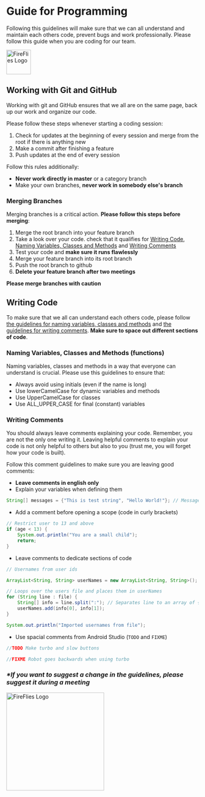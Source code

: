 # Guide for Programming
Following this guidelines will make sure that we can all understand and maintain each others code, prevent bugs and work professionally. Please follow this guide when you are coding for our team.

<img alt="FireFlies Logo" src="https://avatars.githubusercontent.com/u/147242268" width="64" />

## Working with Git and GitHub

Working with git and GitHub ensures that we all are on the same page, back up our work and organize our code.

Please follow these steps whenever starting a coding session:
1. Check for updates at the beginning of every session and merge from the root if there is anything new
2. Make a commit after finishing a feature
3. Push updates at the end of every session

Follow this rules additionally:
* **Never work directly in master** or a category branch
* Make your own branches, **never work in somebody else's branch**

### Merging Branches
Merging branches is a critical action. **Please follow this steps before merging**:
1. Merge the root branch into your feature branch
2. Take a look over your code. check that it qualifies for [Writing Code](#writing-code), [Naming Variables, Classes and Methods](#naming-variables-classes-and-methods-functions) and [Writing Comments](#writing-comments)
3. Test your code and **make sure it runs flawlessly**
4. Merge your feature branch into its root branch
5. Push the root branch to github
6. **Delete your feature branch after two meetings**

**Please merge branches with caution**

## Writing Code

To make sure that we all can understand each others code, please follow [the guidelines for naming variables, classes and methods](#naming-variables-classes-and-methods-functions) and [the guidelines for writing comments](#writing-comments). **Make sure to space out different sections of code**.

### Naming Variables, Classes and Methods (functions)

Naming variables, classes and methods in a way that everyone can understand is crucial. Please use this guidelines to ensure that:
* Always avoid using initials (even if the name is long)
* Use lowerCamelCase for dynamic variables and methods
* Use UpperCamelCase for classes
* Use ALL_UPPER_CASE for final (constant) variables

### Writing Comments

You should always leave comments explaining your code. Remember, you are not the only one writing it. Leaving helpful comments to explain your code is not only helpful to others but also to you (trust me, you will forget how your code is built).

Follow this comment guidelines to make sure you are leaving good comments:
* **Leave comments in english only**
* Explain your variables when defining them
```java
String[] messages = {"This is test string", "Hello World!"}; // Messages sent by the users
```
* Add a comment before opening a scope (code in curly brackets)
```java
// Restrict user to 13 and above
if (age < 13) {
    System.out.println("You are a small child");
    return;
}
```
* Leave comments to dedicate sections of code
```java
// Usernames from user ids

ArrayList<String, String> userNames = new ArrayList<String, String>(); // ArrayList that takes user ids and returns usernames

// Loops over the users file and places them in userNames
for (String line : file) {
    String[] info = line.split(":"); // Separates line to an array of {id, username}
    userNames.add(info[0], info[1]);
}

System.out.println("Imported usernames from file");
```
* Use spacial comments from Android Studio (`TODO` and `FIXME`)
```java
//TODO Make turbo and slow buttons
```
```java
//FIXME Robot goes backwards when using turbo
```

### ___*If you want to suggest a change in the guidelines, please suggest it during a meeting___

<img alt="FireFlies Logo" src="https://avatars.githubusercontent.com/u/147242268" width="256" />
<!-- ![FireFlies Logo](https://avatars.githubusercontent.com/u/147242268?v=4) -->
